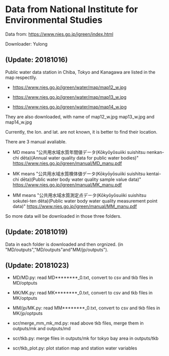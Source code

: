 # Data from National Institute for Environmental Studies

Data from: https://www.nies.go.jp/igreen/index.html

Downloader: Yulong

## (Update: 20181016)

Public water data station in Chiba, Tokyo and Kanagawa are listed in the map respectlly.

* https://www.nies.go.jp/igreen/water/map/map12_w.jpg

* https://www.nies.go.jp/igreen/water/map/map13_w.jpg

* https://www.nies.go.jp/igreen/water/map/map14_w.jpg

They are also downloaded, with name of map12_w.jpg map13_w.jpg and map14_w.jpg

Currently, the lon. and lat. are not known, it is better to find their location.

There are 3 manual avaliable.
*   MD means "公共用水域水質年間値データ(Kōkyōyōsuiiki suishitsu nenkan-chi dēta)(Annual water quality data for public water bodies)" https://www.nies.go.jp/igreen/manual/MD_manu.pdf

*   MK means "公共用水域水質検体値データ(Kōkyōyōsuiiki suishitsu kentai-chi dēta)(Public water body water quality sample value data)" https://www.nies.go.jp/igreen/manual/MK_manu.pdf

*   MM means "公共用水域水質測定点データ(Kōkyōyōsuiiki suishitsu sokutei-ten dēta)(Public water body water quality measurement point data)" https://www.nies.go.jp/igreen/manual/MM_manu.pdf

So more data will be downloaded in those three folders.

## (Update: 20181019)

Data in each folder is downloaded and then orgnized. (in "MD/outputs","MD/outputs"and"MM/jp/outputs").

## (Update: 20181023)

* MD/MD.py: read MD********_0.txt, convert to csv and tkb files in MD/optputs

* MK/MK.py: read MK********_0.txt, convert to csv and tkb files in MK/optputs

* MM/jp/MK.py: read MM********_0.txt, convert to csv and tkb files in MK/jp/optputs

* scr/merge_mm_mk_md.py: read above tkb files, merge them in outputs/mk and outputs/md

* scr/tkb.py: merge files in outputs/mk for tokyo bay area in outputs/tkb

* scr/tkb_plot.py: plot station map and station water variables
